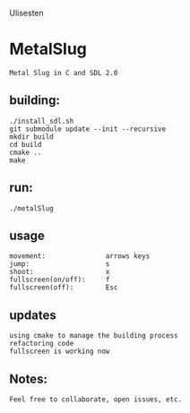 
Ulisesten

# MetalSlug

    Metal Slug in C and SDL 2.0

## building:

    ./install_sdl.sh
    git submodule update --init --recursive
    mkdir build
    cd build
    cmake ..
    make

## run:

    ./metalSlug

## usage

    movement:               arrows keys
    jump:                   s
    shoot:                  x
    fullscreen(on/off):     f
    fullscreen(off):        Esc

## updates

    using cmake to manage the building process
    refactoring code
    fullscreen is working now

## Notes:

    Feel free to collaborate, open issues, etc.